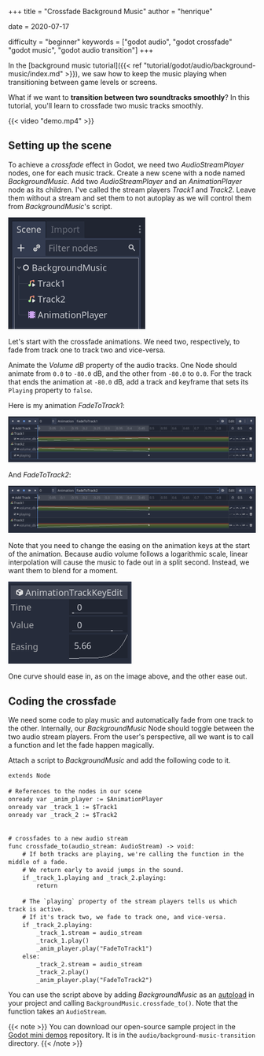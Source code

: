 +++
title = "Crossfade Background Music"
author = "henrique"

date = 2020-07-17

difficulty = "beginner"
keywords = ["godot audio", "godot crossfade" "godot music", "godot audio transition"]
+++


In the [background music tutorial]({{< ref "tutorial/godot/audio/background-music/index.md" >}}), we saw how to keep the music playing when transitioning between game levels or screens. 

What if we want to **transition between two soundtracks smoothly**? In this tutorial, you'll learn to crossfade two music tracks smoothly.

{{< video "demo.mp4" >}}

## Setting up the scene

To achieve a _crossfade_ effect in Godot, we need two _AudioStreamPlayer_ nodes, one for each music track. Create a new scene with a node named _BackgroundMusic_. Add two _AudioStreamPlayer_ and an _AnimationPlayer_ node as its children. I've called the stream players _Track1_ and _Track2_. Leave them without a stream and set them to not autoplay as we will control them from _BackgroundMusic_'s script.

![Crossfade background music scene structure](01.crossfade-scene-tree.png)


Let's start with the crossfade animations. We need two, respectively, to fade from track one to track two and vice-versa.

Animate the _Volume dB_ property of the audio tracks. One Node should animate from `0.0` to `-80.0` dB, and the other from `-80.0` to `0.0`. For the track that ends the animation at `-80.0` dB, add a track and keyframe that sets its `Playing` property to `false`.

Here is my animation _FadeToTrack1_:

![Animation fading from track two to track one](02.fade-to-track-1.png)

And _FadeToTrack2_:

![Animation fading from track one to track two](03.fade-to-track-2.png)

Note that you need to change the easing on the animation keys at the start of the animation. Because audio volume follows a logarithmic scale, linear interpolation will cause the music to fade out in a split second. Instead, we want them to blend for a moment.

![Using a non-linear audio easing](04.audio-interpolation.png)

One curve should ease in, as on the image above, and the other ease out.


## Coding the crossfade

We need some code to play music and automatically fade from one track to the other. Internally, our _BackgroundMusic_ Node should toggle between the two audio stream players. From the user's perspective, all we want is to call a function and let the fade happen magically.

Attach a script to _BackgroundMusic_ and add the following code to it.

```gdscript
extends Node

# References to the nodes in our scene
onready var _anim_player := $AnimationPlayer
onready var _track_1 := $Track1
onready var _track_2 := $Track2


# crossfades to a new audio stream
func crossfade_to(audio_stream: AudioStream) -> void:
	# If both tracks are playing, we're calling the function in the middle of a fade.
	# We return early to avoid jumps in the sound.
	if _track_1.playing and _track_2.playing:
		return

	# The `playing` property of the stream players tells us which track is active. 
	# If it's track two, we fade to track one, and vice-versa.
	if _track_2.playing:
		_track_1.stream = audio_stream
		_track_1.play()
		_anim_player.play("FadeToTrack1")
	else:
		_track_2.stream = audio_stream
		_track_2.play()
		_anim_player.play("FadeToTrack2")
```

You can use the script above by adding _BackgroundMusic_ as an [autoload](https://docs.godotengine.org/en/stable/getting_started/step_by_step/singletons_autoload.html) in your project and calling `BackgroundMusic.crossfade_to()`. Note that the function takes an `AudioStream`.

{{< note >}}
You can download our open-source sample project in the [Godot mini demos](https://github.com/GDQuest/godot-mini-tuts-demos) repository. It is in the `audio/background-music-transition` directory.
{{< /note >}}
